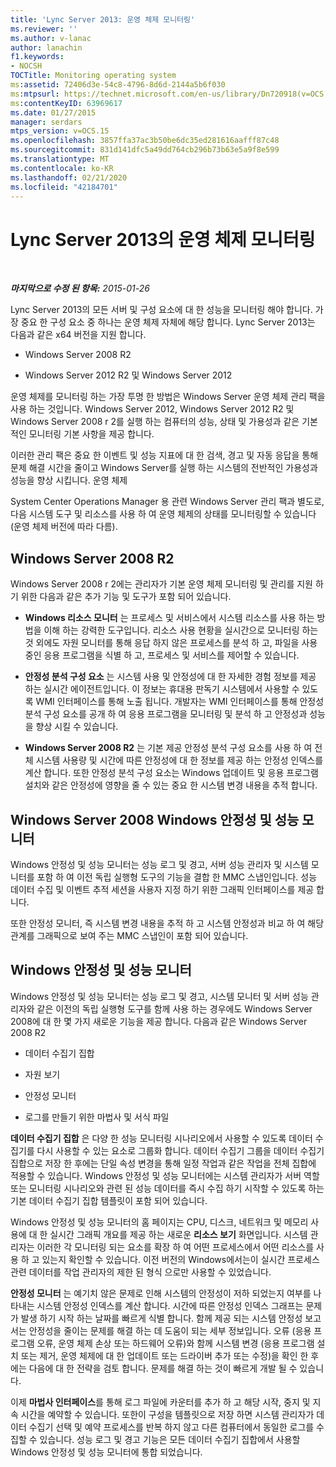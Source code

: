 ```yaml
---
title: 'Lync Server 2013: 운영 체제 모니터링'
ms.reviewer: ''
ms.author: v-lanac
author: lanachin
f1.keywords:
- NOCSH
TOCTitle: Monitoring operating system
ms:assetid: 72406d3e-54c8-4796-8d6d-2144a5b6f030
ms:mtpsurl: https://technet.microsoft.com/en-us/library/Dn720918(v=OCS.15)
ms:contentKeyID: 63969617
ms.date: 01/27/2015
manager: serdars
mtps_version: v=OCS.15
ms.openlocfilehash: 3857ffa37ac3b50be6dc35ed281616aafff87c48
ms.sourcegitcommit: 831d141dfc5a49dd764cb296b73b63e5a9f8e599
ms.translationtype: MT
ms.contentlocale: ko-KR
ms.lasthandoff: 02/21/2020
ms.locfileid: "42184701"
---
```

<div data-xmlns="http://www.w3.org/1999/xhtml">

<div class="topic" data-xmlns="http://www.w3.org/1999/xhtml" data-msxsl="urn:schemas-microsoft-com:xslt" data-cs="https://msdn.microsoft.com/">

<div data-asp="https://msdn2.microsoft.com/asp">

# <a name="monitoring-operating-system-in-lync-server-2013"></a>Lync Server 2013의 운영 체제 모니터링

</div>

<div id="mainSection">

<div id="mainBody">

<span> </span>

_**마지막으로 수정 된 항목:** 2015-01-26_

Lync Server 2013의 모든 서버 및 구성 요소에 대 한 성능을 모니터링 해야 합니다. 가장 중요 한 구성 요소 중 하나는 운영 체제 자체에 해당 합니다. Lync Server 2013는 다음과 같은 x64 버전을 지원 합니다.

  - Windows Server 2008 R2

  - Windows Server 2012 R2 및 Windows Server 2012

운영 체제를 모니터링 하는 가장 투명 한 방법은 Windows Server 운영 체제 관리 팩을 사용 하는 것입니다. Windows Server 2012, Windows Server 2012 R2 및 Windows Server 2008 r 2를 실행 하는 컴퓨터의 성능, 상태 및 가용성과 같은 기본적인 모니터링 기본 사항을 제공 합니다.

이러한 관리 팩은 중요 한 이벤트 및 성능 지표에 대 한 검색, 경고 및 자동 응답을 통해 문제 해결 시간을 줄이고 Windows Server를 실행 하는 시스템의 전반적인 가용성과 성능을 향상 시킵니다. 운영 체제

System Center Operations Manager 용 관련 Windows Server 관리 팩과 별도로, 다음 시스템 도구 및 리소스를 사용 하 여 운영 체제의 상태를 모니터링할 수 있습니다 (운영 체제 버전에 따라 다름).

<div>

## <a name="windows-server2008r2"></a>Windows Server 2008 R2

Windows Server 2008 r 2에는 관리자가 기본 운영 체제 모니터링 및 관리를 지원 하기 위한 다음과 같은 추가 기능 및 도구가 포함 되어 있습니다.

  - **Windows 리소스 모니터** 는 프로세스 및 서비스에서 시스템 리소스를 사용 하는 방법을 이해 하는 강력한 도구입니다. 리소스 사용 현황을 실시간으로 모니터링 하는 것 외에도 자원 모니터를 통해 응답 하지 않은 프로세스를 분석 하 고, 파일을 사용 중인 응용 프로그램을 식별 하 고, 프로세스 및 서비스를 제어할 수 있습니다.

  - **안정성 분석 구성 요소** 는 시스템 사용 및 안정성에 대 한 자세한 경험 정보를 제공 하는 실시간 에이전트입니다. 이 정보는 휴대용 판독기 시스템에서 사용할 수 있도록 WMI 인터페이스를 통해 노출 됩니다. 개발자는 WMI 인터페이스를 통해 안정성 분석 구성 요소를 공개 하 여 응용 프로그램을 모니터링 및 분석 하 고 안정성과 성능을 향상 시킬 수 있습니다.

  - **Windows Server 2008 R2** 는 기본 제공 안정성 분석 구성 요소를 사용 하 여 전체 시스템 사용량 및 시간에 따른 안정성에 대 한 정보를 제공 하는 안정성 인덱스를 계산 합니다. 또한 안정성 분석 구성 요소는 Windows 업데이트 및 응용 프로그램 설치와 같은 안정성에 영향을 줄 수 있는 중요 한 시스템 변경 내용을 추적 합니다.

</div>

<div>

## <a name="windows-server2008-windows-reliability-and-performance-monitor"></a>Windows Server 2008 Windows 안정성 및 성능 모니터

Windows 안정성 및 성능 모니터는 성능 로그 및 경고, 서버 성능 관리자 및 시스템 모니터를 포함 하 여 이전 독립 실행형 도구의 기능을 결합 한 MMC 스냅인입니다. 성능 데이터 수집 및 이벤트 추적 세션을 사용자 지정 하기 위한 그래픽 인터페이스를 제공 합니다.

또한 안정성 모니터, 즉 시스템 변경 내용을 추적 하 고 시스템 안정성과 비교 하 여 해당 관계를 그래픽으로 보여 주는 MMC 스냅인이 포함 되어 있습니다.

</div>

<div>

## <a name="windows-reliability-and-performance-monitor"></a>Windows 안정성 및 성능 모니터

Windows 안정성 및 성능 모니터는 성능 로그 및 경고, 시스템 모니터 및 서버 성능 관리자와 같은 이전의 독립 실행형 도구를 함께 사용 하는 경우에도 Windows Server 2008에 대 한 몇 가지 새로운 기능을 제공 합니다. 다음과 같은 Windows Server 2008 R2

  - 데이터 수집기 집합

  - 자원 보기

  - 안정성 모니터

  - 로그를 만들기 위한 마법사 및 서식 파일

**데이터 수집기 집합** 은 다양 한 성능 모니터링 시나리오에서 사용할 수 있도록 데이터 수집기를 다시 사용할 수 있는 요소로 그룹화 합니다. 데이터 수집기 그룹을 데이터 수집기 집합으로 저장 한 후에는 단일 속성 변경을 통해 일정 작업과 같은 작업을 전체 집합에 적용할 수 있습니다. Windows 안정성 및 성능 모니터에는 시스템 관리자가 서버 역할 또는 모니터링 시나리오와 관련 된 성능 데이터를 즉시 수집 하기 시작할 수 있도록 하는 기본 데이터 수집기 집합 템플릿이 포함 되어 있습니다.

Windows 안정성 및 성능 모니터의 홈 페이지는 CPU, 디스크, 네트워크 및 메모리 사용에 대 한 실시간 그래픽 개요를 제공 하는 새로운 **리소스 보기** 화면입니다. 시스템 관리자는 이러한 각 모니터링 되는 요소를 확장 하 여 어떤 프로세스에서 어떤 리소스를 사용 하 고 있는지 확인할 수 있습니다. 이전 버전의 Windows에서는이 실시간 프로세스 관련 데이터를 작업 관리자의 제한 된 형식 으로만 사용할 수 있었습니다.

**안정성 모니터** 는 예기치 않은 문제로 인해 시스템의 안정성이 저하 되었는지 여부를 나타내는 시스템 안정성 인덱스를 계산 합니다. 시간에 따른 안정성 인덱스 그래프는 문제가 발생 하기 시작 하는 날짜를 빠르게 식별 합니다. 함께 제공 되는 시스템 안정성 보고서는 안정성을 줄이는 문제를 해결 하는 데 도움이 되는 세부 정보입니다. 오류 (응용 프로그램 오류, 운영 체제 손상 또는 하드웨어 오류)와 함께 시스템 변경 (응용 프로그램 설치 또는 제거, 운영 체제에 대 한 업데이트 또는 드라이버 추가 또는 수정)을 확인 한 후에는 다음에 대 한 전략을 검토 합니다. 문제를 해결 하는 것이 빠르게 개발 될 수 있습니다.

이제 **마법사 인터페이스**를 통해 로그 파일에 카운터를 추가 하 고 해당 시작, 중지 및 지속 시간을 예약할 수 있습니다. 또한이 구성을 템플릿으로 저장 하면 시스템 관리자가 데이터 수집기 선택 및 예약 프로세스를 반복 하지 않고 다른 컴퓨터에서 동일한 로그를 수집할 수 있습니다. 성능 로그 및 경고 기능은 모든 데이터 수집기 집합에서 사용할 Windows 안정성 및 성능 모니터에 통합 되었습니다.

</div>

</div>

<span> </span>

</div>

</div>

</div>

